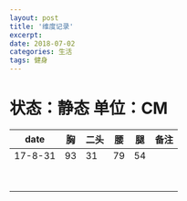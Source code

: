 ```yaml
---
layout: post
title: '维度记录'
excerpt: 
date: 2018-07-02
categories: 生活
tags: 健身
---
```

# 状态：静态  单位：CM

| date    | 胸   | 二头 | 腰   | 腿   | 备注 |
| ------- | ---- | ---- | ---- | ---- | ---- |
| 17-8-31 | 93   | 31   | 79   | 54   |      |
|         |      |      |      |      |      |
|         |      |      |      |      |      |
|         |      |      |      |      |      |
|         |      |      |      |      |      |
|         |      |      |      |      |      |
|         |      |      |      |      |      |
|         |      |      |      |      |      |
|         |      |      |      |      |      |